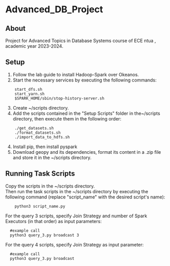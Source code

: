 # Advanced_DB_Project
## About
Project for Advanced Topics in Database Systems course of ECE ntua , academic year 2023-2024.
## Setup
1. Follow the lab guide to install Hadoop-Spark over Okeanos.  
2. Start the necessary services by executing the following commands:
``` 
    start_dfs.sh  
    start_yarn.sh  
    $SPARK_HOME/sbin/stop-history-server.sh
```  
3. Create ~/scripts directory.
4. Add the scripts contained in the "Setup Scripts" folder in the~/scripts directory, then execute them in the following order:
```
    ./get_datasets.sh
    ./format_datasets.sh
    ./import_data_to_hdfs.sh
```
4. Install pip, then install pyspark
5. Download geopy and its dependencies, format its content in a .zip file and store it in the ~/scripts directory.
## Running Task Scripts
Copy the scripts in the ~/scripts directory.  
Then run the task scripts in the ~/scripts directory by executing the following command (replace "script_name" with the desired script's name):
```
    python3 script_name.py
```
For the query 3 scripts, specify Join Strategy and number of Spark Executors (in that order) as input parameters:
```
  #example call
  python3 query_3.py broadcast 3
```
For the query 4 scripts, specify Join Strategy as input parameter:
```
  #example call
  python3 query_3.py broadcast
```